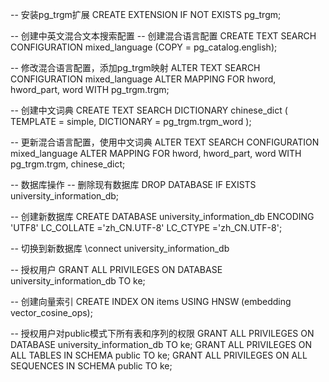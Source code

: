 -- 安装pg_trgm扩展
CREATE EXTENSION IF NOT EXISTS pg_trgm;

-- 创建中英文混合文本搜索配置
-- 创建混合语言配置
CREATE TEXT SEARCH CONFIGURATION mixed_language (COPY = pg_catalog.english);

-- 修改混合语言配置，添加pg_trgm映射
ALTER TEXT SEARCH CONFIGURATION mixed_language
ALTER MAPPING FOR hword, hword_part, word
WITH pg_trgm.trgm;

-- 创建中文词典
CREATE TEXT SEARCH DICTIONARY chinese_dict (
TEMPLATE = simple,
DICTIONARY = pg_trgm.trgm_word
);

-- 更新混合语言配置，使用中文词典
ALTER TEXT SEARCH CONFIGURATION mixed_language
ALTER MAPPING FOR hword, hword_part, word
WITH pg_trgm.trgm, chinese_dict;

-- 数据库操作
-- 删除现有数据库
DROP DATABASE IF EXISTS university_information_db;

-- 创建新数据库
CREATE DATABASE university_information_db
ENCODING 'UTF8'
LC_COLLATE ='zh_CN.UTF-8'
LC_CTYPE ='zh_CN.UTF-8';

-- 切换到新数据库
\connect university_information_db

-- 授权用户
GRANT ALL PRIVILEGES ON DATABASE university_information_db TO ke;

-- 创建向量索引
CREATE INDEX ON items USING HNSW (embedding vector_cosine_ops);

-- 授权用户对public模式下所有表和序列的权限
GRANT ALL PRIVILEGES ON DATABASE university_information_db TO ke;
GRANT ALL PRIVILEGES ON ALL TABLES IN SCHEMA public TO ke;
GRANT ALL PRIVILEGES ON ALL SEQUENCES IN SCHEMA public TO ke;